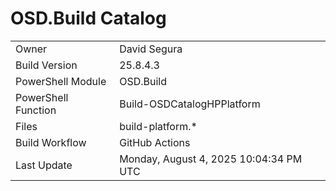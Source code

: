 ﻿# OSD.Build Catalog

| | |
|-|-|
| Owner | David Segura |
| Build Version | 25.8.4.3 |
| PowerShell Module | OSD.Build |
| PowerShell Function | Build-OSDCatalogHPPlatform |
| Files | build-platform.* |
| Build Workflow | GitHub Actions |
| Last Update | Monday, August 4, 2025 10:04:34 PM UTC |
